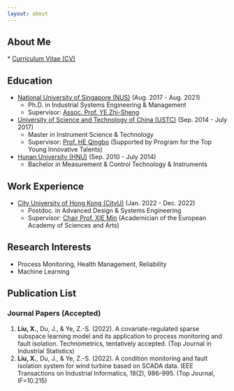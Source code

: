 ```yaml
---
layout: about 
---
```


<h2>About Me</h2>
* <a href="https://xingchenliu666.github.io/CV_LiuXingchen.pdf">Curriculum Vitae (CV)</a>

<h2>Education</h2>
<ul>
  <li> <a href="https://www.nus.edu.sg/">National University of Singapore (NUS)</a> (Aug. 2017 - Aug. 2021) 
   <ul>
      <li>Ph.D. in Industrial Systems Engineering & Management </li>
      <li>Supervisor: <a href="https://blog.nus.edu.sg/iseyezh">Assoc. Prof. YE Zhi-Sheng</a> </li>
   </ul>
 </li>
  
 <li> <a href="https://en.ustc.edu.cn/">University of Science and Technology of China (USTC)</a> (Sep. 2014 - July 2017) 
   <ul>
      <li>Master in Instrument Science & Technology </li>
      <li>Supervisor: <a href="http://me.sjtu.edu.cn/teacher_directory1/heqingbo.html">Prof. HE Qingbo</a> (Supported by Program for the Top Young Innovative Talents) </li>
   </ul>
 </li>
 
 <li> <a href="http://www-en.hnu.edu.cn/index.htm">Hunan University (HNU)</a> (Sep. 2010 - July 2014)
   <ul>
      <li>Bachelor in Measurement & Control Technology & Instruments </li>
   </ul>
 </li>
</ul>

<h2>Work Experience</h2>
<ul>
  <li> <a href="https://www.cityu.edu.hk/">City University of Hong Kong (CityU)</a> (Jan. 2022 - Dec. 2022)
   <ul>
      <li>Postdoc. in Advanced Design & Systems Engineering </li>
      <li>Supervisor: <a href="https://scholars.cityu.edu.hk/en/persons/min-xie(78688b24-0c92-4a93-b5ad-3db4d20d59eb).html">Chair Prof. XIE Min</a> (Academician of the European Academy of Sciences and Arts) </li>
   </ul>
 </li>
 </ul>


<h2>Research Interests</h2>
<ul>
   <li>Process Monitoring, Health Management, Reliability </li>
   <li>Machine Learning</li>
</ul>


<h2>Publication List</h2>
<h3>Journal Papers (Accepted)</h3>
<ol>
  <li><b>Liu, X.</b>, Du, J., & Ye, Z.-S. (2022). A covariate-regulated sparse subspace learning model and its application to process monitoring and fault isolation. Technometrics, tentatively accepted. (Top Journal in Industrial Statistics) </li>
  <li><b>Liu, X.</b>, Du, J., & Ye, Z.-S. (2022). A condition monitoring and fault isolation system for wind turbine based on SCADA data. IEEE Transactions on Industrial Informatics, 18(2), 986–995. (Top Journal, IF=10.215) </li>
</ol>  

<br/>

<script type="text/javascript" src="//rf.revolvermaps.com/0/0/8.js?i=56o1a50xcs6&amp;m=0&amp;c=ff0000&amp;cr1=ffffff&amp;f=arial&amp;l=33" async="async"></script>
